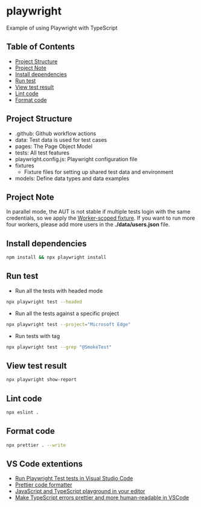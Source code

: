 # playwright

Example of using Playwright with TypeScript

## Table of Contents

- [Project Structure](#project-structure)
- [Project Note](#project-note)
- [Install dependencies](#install-dependencies)
- [Run test](#run-test)
- [View test result](#view-test-result)
- [Lint code](#lint-code)
- [Format code](#format-code)

## Project Structure

- .github: Github workflow actions
- data: Test data is used for test cases
- pages: The Page Object Model
- tests: All test features
- playwright.config.js: Playwright configuration file
- fixtures
  - Fixture files for setting up shared test data and environment
- models: Define data types and data examples

## Project Note

In parallel mode, the AUT is not stable if multiple tests login with the same credentials, so we apply the [Worker-scoped fixture](https://playwright.dev/docs/test-fixtures#worker-scoped-fixtures). If you want to run more four workers, please add more users in the **./data/users.json** file.

## Install dependencies

```sh
npm install && npx playwright install
```

## Run test

- Run all the tests with headed mode

```sh
npx playwright test --headed
```

- Run all the tests against a specific project

```sh
npx playwright test --project="Microsoft Edge"
```

- Run tests with tag

```sh
npx playwright test --grep "@SmokeTest"
```

## View test result

```sh
npx playwright show-report
```

## Lint code

```sh
npx eslint .
```

## Format code

```sh
npx prettier . --write
```

## VS Code extentions

- [Run Playwright Test tests in Visual Studio Code](https://marketplace.visualstudio.com/items?itemName=ms-playwright.playwright)
- [Prettier code formatter](https://marketplace.visualstudio.com/items?itemName=esbenp.prettier-vscode)
- [JavaScript and TypeScript playground in your editor](https://marketplace.visualstudio.com/items?itemName=WallabyJs.quokka-vscode)
- [Make TypeScript errors prettier and more human-readable in VSCode](https://marketplace.visualstudio.com/items?itemName=yoavbls.pretty-ts-errors)
